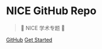 <!-- _coverpage.md -->

#  NICE GitHub Repo

> 🌠 NICE 学术专题 🗼


[GitHub](https://github.com/nice-nlp/nice-repo)
[Get Started](/README.md)